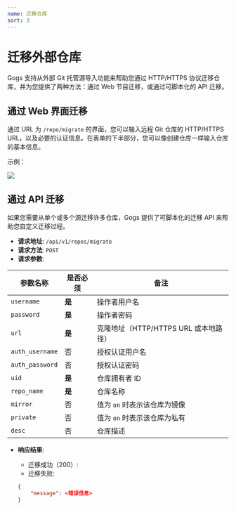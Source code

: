 ```yaml
---
name: 迁移仓库
sort: 3
---
```


# 迁移外部仓库

Gogs 支持从外部 Git 托管源导入功能来帮助您通过 HTTP/HTTPS 协议迁移仓库，并为您提供了两种方法：通过 Web 节目迁移，或通过可脚本化的 API 迁移。

## 通过 Web 界面迁移

通过 URL 为 `/repo/migrate` 的界面，您可以输入远程 Git 仓库的 HTTP/HTTPS URL，以及必要的认证信息。在表单的下半部分，您可以像创建仓库一样输入仓库的基本信息。

示例：

![](/docs/images/migrate_repo.png)

## 通过 API 迁移

如果您需要从单个或多个源迁移许多仓库，Gogs 提供了可脚本化的迁移 API 来帮助您自定义迁移过程。

- **请求地址**: `/api/v1/repos/migrate`
- **请求方法**: `POST`
- **请求参数**:

|参数名称|是否必须|备注|
|---------|--------|----|
|`username`|**是**|操作者用户名|
|`password`|**是**|操作者密码|
|`url`|**是**|克隆地址（HTTP/HTTPS URL 或本地路径）|
|`auth_username`|否|授权认证用户名|
|`auth_password`|否|授权认证密码|
|`uid`|**是**|仓库拥有者 ID|
|`repo_name`|**是**|仓库名称|
|`mirror`|否|值为 `on` 时表示该仓库为镜像|
|`private`|否|值为 `on` 时表示该仓库为私有|
|`desc`|否|仓库描述|

- **响应结果**:
	- 迁移成功（200）:
	- 迁移失败:

	```json
	{
		"message": <错误信息>
	}
	```
